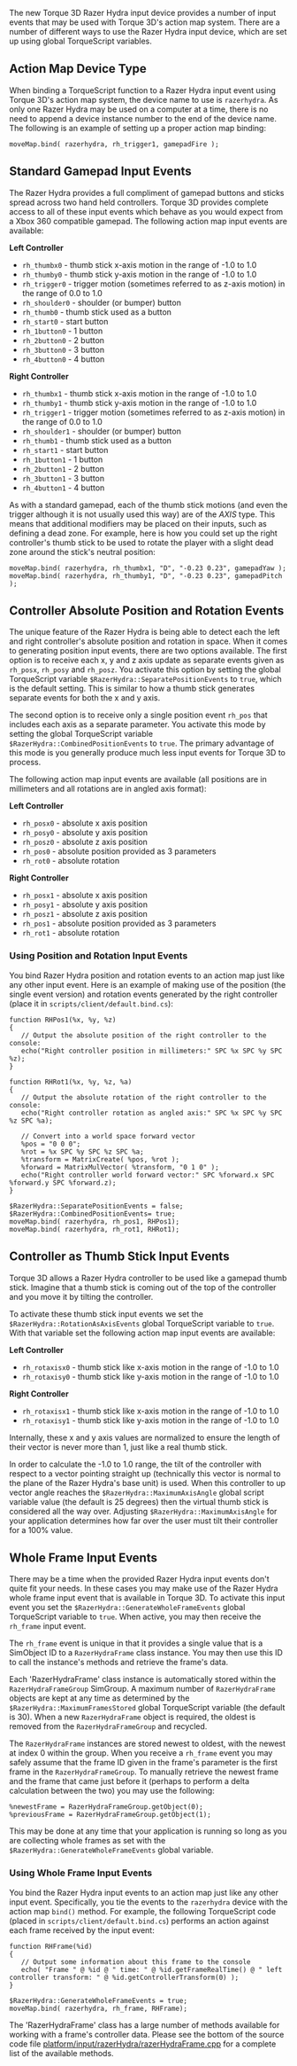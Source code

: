 The new Torque 3D Razer Hydra input device provides a number of input events that may be used with Torque 3D's action map system. There are a number of different ways to use the Razer Hydra input device, which are set up using global TorqueScript variables.

## Action Map Device Type ##

When binding a TorqueScript function to a Razer Hydra input event using Torque 3D's action map system, the device name to use is `razerhydra`.  As only one Razer Hydra may be used on a computer at a time, there is no need to append a device instance number to the end of the device name.  The following is an example of setting up a proper action map binding:

```
moveMap.bind( razerhydra, rh_trigger1, gamepadFire );
```

## Standard Gamepad Input Events ##

The Razer Hydra provides a full compliment of gamepad buttons and sticks spread across two hand held controllers.  Torque 3D provides complete access to all of these input events which behave as you would expect from a Xbox 360 compatible gamepad.  The following action map input events are available:

**Left Controller**
* `rh_thumbx0` - thumb stick x-axis motion in the range of -1.0 to 1.0
* `rh_thumby0` - thumb stick y-axis motion in the range of -1.0 to 1.0
* `rh_trigger0` - trigger motion (sometimes referred to as z-axis motion) in the range of 0.0 to 1.0
* `rh_shoulder0` - shoulder (or bumper) button
* `rh_thumb0` - thumb stick used as a button
* `rh_start0` - start button
* `rh_1button0` - 1 button
* `rh_2button0` - 2 button
* `rh_3button0` - 3 button
* `rh_4button0` - 4 button

**Right Controller**
* `rh_thumbx1` - thumb stick x-axis motion in the range of -1.0 to 1.0
* `rh_thumby1` - thumb stick y-axis motion in the range of -1.0 to 1.0
* `rh_trigger1` - trigger motion (sometimes referred to as z-axis motion) in the range of 0.0 to 1.0
* `rh_shoulder1` - shoulder (or bumper) button
* `rh_thumb1` - thumb stick used as a button
* `rh_start1` - start button
* `rh_1button1` - 1 button
* `rh_2button1` - 2 button
* `rh_3button1` - 3 button
* `rh_4button1` - 4 button

As with a standard gamepad, each of the thumb stick motions (and even the trigger although it is not usually used this way) are of the *AXIS* type.  This means that additional modifiers may be placed on their inputs, such as defining a dead zone.  For example, here is how you could set up the right controller's thumb stick to be used to rotate the player with a slight dead zone around the stick's neutral position:

```
moveMap.bind( razerhydra, rh_thumbx1, "D", "-0.23 0.23", gamepadYaw );
moveMap.bind( razerhydra, rh_thumby1, "D", "-0.23 0.23", gamepadPitch );
```

## Controller Absolute Position and Rotation Events ##

The unique feature of the Razer Hydra is being able to detect each the left and right controller's absolute position and rotation in space.  When it comes to generating position input events, there are two options available.  The first option is to receive each x, y and z axis update as separate events given as `rh_posx`, `rh_posy` and `rh_posz`.  You activate this option by setting the global TorqueScript variable `$RazerHydra::SeparatePositionEvents` to `true`, which is the default setting.  This is similar to how a thumb stick generates separate events for both the x and y axis.

The second option is to receive only a single position event `rh_pos` that includes each axis as a separate parameter.  You activate this mode by setting the global TorqueScript variable `$RazerHydra::CombinedPositionEvents` to `true`.  The primary advantage of this mode is you generally produce much less input events for Torque 3D to process.

The following action map input events are available (all positions are in millimeters and all rotations are in angled axis format):

**Left Controller**
* `rh_posx0` - absolute x axis position
* `rh_posy0` - absolute y axis position
* `rh_posz0` - absolute z axis position
* `rh_pos0` - absolute position provided as 3 parameters
* `rh_rot0` - absolute rotation

**Right Controller**
* `rh_posx1` - absolute x axis position
* `rh_posy1` - absolute y axis position
* `rh_posz1` - absolute z axis position
* `rh_pos1` - absolute position provided as 3 parameters
* `rh_rot1` - absolute rotation

### Using Position and Rotation Input Events ###

You bind Razer Hydra position and rotation events to an action map just like any other input event.  Here is an example of making use of the position (the single event version) and rotation events generated by the right controller (place it in `scripts/client/default.bind.cs`):

```
function RHPos1(%x, %y, %z)
{
   // Output the absolute position of the right controller to the console:
   echo("Right controller position in millimeters:" SPC %x SPC %y SPC %z);
}

function RHRot1(%x, %y, %z, %a)
{
   // Output the absolute rotation of the right controller to the console:
   echo("Right controller rotation as angled axis:" SPC %x SPC %y SPC %z SPC %a);

   // Convert into a world space forward vector
   %pos = "0 0 0";
   %rot = %x SPC %y SPC %z SPC %a;
   %transform = MatrixCreate( %pos, %rot );
   %forward = MatrixMulVector( %transform, "0 1 0" );
   echo("Right controller world forward vector:" SPC %forward.x SPC %forward.y SPC %forward.z);
}

$RazerHydra::SeparatePositionEvents = false;
$RazerHydra::CombinedPositionEvents= true;
moveMap.bind( razerhydra, rh_pos1, RHPos1);
moveMap.bind( razerhydra, rh_rot1, RHRot1);
```

## Controller as Thumb Stick Input Events ##

Torque 3D allows a Razer Hydra controller to be used like a gamepad thumb stick.  Imagine that a thumb stick is coming out of the top of the controller and you move it by tilting the controller.

To activate these thumb stick input events we set the `$RazerHydra::RotationAsAxisEvents` global TorqueScript variable to `true`.  With that variable set the following action map input events are available:

**Left Controller**
* `rh_rotaxisx0` - thumb stick like x-axis motion in the range of -1.0 to 1.0
* `rh_rotaxisy0` - thumb stick like y-axis motion in the range of -1.0 to 1.0

**Right Controller**
* `rh_rotaxisx1` - thumb stick like x-axis motion in the range of -1.0 to 1.0
* `rh_rotaxisy1` - thumb stick like y-axis motion in the range of -1.0 to 1.0

Internally, these x and y axis values are normalized to ensure the length of their vector is never more than 1, just like a real thumb stick.

In order to calculate the -1.0 to 1.0 range, the tilt of the controller with respect to a vector pointing straight up (technically this vector is normal to the plane of the Razer Hydra's base unit) is used.  When this controller to up vector angle reaches the `$RazerHydra::MaximumAxisAngle` global script variable value (the default is 25 degrees) then the virtual thumb stick is considered all the way over.  Adjusting `$RazerHydra::MaximumAxisAngle` for your application determines how far over the user must tilt their controller for a 100% value.

## Whole Frame Input Events ##

There may be a time when the provided Razer Hydra input events don't quite fit your needs.  In these cases you may make use of the Razer Hydra whole frame input event that is available in Torque 3D.  To activate this input event you set the `$RazerHydra::GenerateWholeFrameEvents` global TorqueScript variable to `true`.  When active, you may then receive the `rh_frame` input event.

The `rh_frame` event is unique in that it provides a single value that is a SimObject ID to a `RazerHydraFrame` class instance.  You may then use this ID to call the instance's methods and retrieve the frame's data.

Each 'RazerHydraFrame' class instance is automatically stored within the `RazerHydraFrameGroup` SimGroup.  A maximum number of `RazerHydraFrame` objects are kept at any time as determined by the `$RazerHydra::MaximumFramesStored` global TorqueScript variable (the default is 30).  When a new `RazerHydraFrame` object is required, the oldest is removed from the `RazerHydraFrameGroup` and recycled.

The `RazerHydraFrame` instances are stored newest to oldest, with the newest at index 0 within the group.  When you receive a `rh_frame` event you may safely assume that the frame ID given in the frame's parameter is the first frame in the `RazerHydraFrameGroup`.  To manually retrieve the newest frame and the frame that came just before it (perhaps to perform a delta calculation between the two) you may use the following:

```
%newestFrame = RazerHydraFrameGroup.getObject(0);
%previousFrame = RazerHydraFrameGroup.getObject(1);
```

This may be done at any time that your application is running so long as you are collecting whole frames as set with the `$RazerHydra::GenerateWholeFrameEvents` global variable.

### Using Whole Frame Input Events ###

You bind the Razer Hydra input events to an action map just like any other input event.  Specifically, you tie the events to the `razerhydra` device with the action map `bind()` method.  For example, the following TorqueScript code (placed in `scripts/client/default.bind.cs`) performs an action against each frame received by the input event:

```
function RHFrame(%id)
{
   // Output some information about this frame to the console
   echo( "Frame " @ %id @ " time: " @ %id.getFrameRealTime() @ " left controller transform: " @ %id.getControllerTransform(0) );
}

$RazerHydra::GenerateWholeFrameEvents = true;
moveMap.bind( razerhydra, rh_frame, RHFrame);
```

The 'RazerHydraFrame' class has a large number of methods available for working with a frame's controller data.  Please see the bottom of the source code file [platform/input/razerHydra/razerHydraFrame.cpp](https://github.com/GarageGames/Torque3D/blob/development/Engine/source/platform/input/razerHydra/razerHydraFrame) for a complete list of the available methods.
